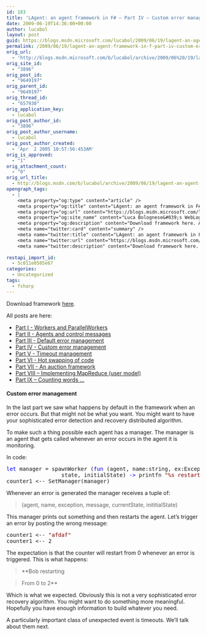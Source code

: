```yaml
---
id: 183
title: 'LAgent: an agent framework in F# – Part IV – Custom error management'
date: 2009-06-19T14:36:00+00:00
author: lucabol
layout: post
guid: https://blogs.msdn.microsoft.com/lucabol/2009/06/19/lagent-an-agent-framework-in-f-part-iv-custom-error-management/
permalink: /2009/06/19/lagent-an-agent-framework-in-f-part-iv-custom-error-management/
orig_url:
  - 'http://blogs.msdn.microsoft.com/b/lucabol/archive/2009/06%20/19/lagent-an-agent-framework-in-f-part-iv-custom-error-management.aspx'
orig_site_id:
  - "3896"
orig_post_id:
  - "9649197"
orig_parent_id:
  - "9649197"
orig_thread_id:
  - "657930"
orig_application_key:
  - lucabol
orig_post_author_id:
  - "3896"
orig_post_author_username:
  - lucabol
orig_post_author_created:
  - 'Apr  2 2005 10:57:56:453AM'
orig_is_approved:
  - "1"
orig_attachment_count:
  - "0"
orig_url_title:
  - http://blogs.msdn.com/b/lucabol/archive/2009/06/19/lagent-an-agent-framework-in-f-part-iv-custom-error-management.aspx
opengraph_tags:
  - |
    <meta property="og:type" content="article" />
    <meta property="og:title" content="LAgent: an agent framework in F# &ndash; Part IV &ndash; Custom error management" />
    <meta property="og:url" content="https://blogs.msdn.microsoft.com/lucabol/2009/06/19/lagent-an-agent-framework-in-f-part-iv-custom-error-management/" />
    <meta property="og:site_name" content="Luca Bolognese&#039;s WebLog" />
    <meta property="og:description" content="Download framework here. All posts are here: Part I  - Workers and ParallelWorkers Part II  - Agents and control messages Part III  - Default error management Part IV  - Custom error management Part V  - Timeout management Part VI  - Hot swapping of code Part VII  - An auction framework Part VIII – Implementing MapReduce..." />
    <meta name="twitter:card" content="summary" />
    <meta name="twitter:title" content="LAgent: an agent framework in F# &ndash; Part IV &ndash; Custom error management" />
    <meta name="twitter:url" content="https://blogs.msdn.microsoft.com/lucabol/2009/06/19/lagent-an-agent-framework-in-f-part-iv-custom-error-management/" />
    <meta name="twitter:description" content="Download framework here. All posts are here: Part I  - Workers and ParallelWorkers Part II  - Agents and control messages Part III  - Default error management Part IV  - Custom error management Part V  - Timeout management Part VI  - Hot swapping of code Part VII  - An auction framework Part VIII – Implementing MapReduce..." />
    
restapi_import_id:
  - 5c011e0505e67
categories:
  - Uncategorized
tags:
  - fsharp
---
```

Download framework [here](http://code.msdn.microsoft.com/LAgent).

All posts are here:

  * [Part I  - Workers and ParallelWorkers](http://blogs.msdn.com/lucabol/archive/2009/05/29/lagent-an-agent-framework-in-f-part-i-workers-and-parallelworkers.aspx) 
  * [Part II  - Agents and control messages](http://blogs.msdn.com/lucabol/archive/2009/06/05/lagent-an-agent-framework-in-f-part-ii-agents-and-control-messages.aspx) 
  * [Part III  - Default error management](http://blogs.msdn.com/lucabol/archive/2009/06/12/lagent-an-agent-framework-in-f-part-iii-default-error-management.aspx) 
  * [Part IV  - Custom error management](http://blogs.msdn.com/lucabol/archive/2009/06/19/lagent-an-agent-framework-in-f-part-iv-custom-error-management.aspx) 
  * [Part V  - Timeout management](http://blogs.msdn.com/lucabol/archive/2009/06/26/lagent-an-agent-framework-in-f-part-v-timeout-management.aspx) 
  * [Part VI  - Hot swapping of code](http://blogs.msdn.com/lucabol/archive/2009/07/03/lagent-an-agent-framework-in-f-part-vi-hot-swapping-of-code-and-something-silly.aspx) 
  * [Part VII  - An auction framework](http://blogs.msdn.com/lucabol/archive/2009/07/10/lagent-an-agent-framework-in-f-part-vii-an-auction-application.aspx) 
  * [Part VIII – Implementing MapReduce (user model)](http://blogs.msdn.com/lucabol/archive/2009/09/04/lagent-an-agent-framework-in-f-part-viii-implementing-mapreduce-user-model.aspx) 
  * [Part IX – Counting words …](http://blogs.msdn.com/lucabol/archive/2009/09/18/lagent-an-agent-framework-in-f-part-ix-counting-words.aspx)&#160; 

#### Custom error management

In the last part we saw what happens by default in the framework when an error occurs. But that might not be what you want. You might want to have your sophisticated error detection and recovery distributed algorithm.

To make such a thing possible each agent has a manager. The manager is an agent that gets called whenever an error occurs in the agent it is monitoring.

In code:

<pre class="code"><span style="color:blue;">let </span>manager = spawnWorker (<span style="color:blue;">fun </span>(agent, name:string, ex:Exception, msg:obj,<br />                 state, initialState) <span style="color:blue;">-&gt; </span>printfn <span style="color:maroon;">"%s restarting ..." </span>name; agent &lt;-- Restart)
counter1 &lt;-- SetManager(manager)</pre>

Whenever an error is generated the manager receives a tuple of:

> (agent, name, exception, message, currentState, inititialState)

This manager prints out something and then restarts the agent. Let’s trigger an error by posting the wrong message:

<pre class="code">counter1 &lt;-- <span style="color:maroon;">"afdaf"
</span>counter1 &lt;-- 2</pre>

The expectation is that the counter will restart from 0 whenever an error is triggered. This is what happens:

> **Bob restarting
        
>   
> From 0 to 2**

Which is what we expected. Obviously this is not a very sophisticated error recovery algorithm. You might want to do something more meaningful. Hopefully you have enough information to build whatever you need.

A particularly important class of unexpected event is timeouts. We’ll talk about them next.